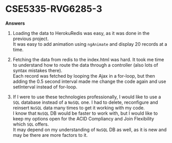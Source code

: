 CSE5335-RVG6285-3
=============

**Answers**

  1. Loading the data to HerokuRedis was easy, as it was done in the previous project.  
  It was easy to add animation using `ngAnimate` and display 20 records at a time.  
  

  2. Fetching the data from redis to the index.html was hard. It took me time to understand how to route the data through a controller (also lots of syntax mistakes there).  
  Each record was fetched by looping the Ajax in a for-loop, but then adding the 0.5 second interval made me change the code again and use setInterval instead of for-loop.  

  3. If I were to use these technologies professionally, I would like to use a `SQL` database instead of a `NoSQL` one. I had to delete, reconfigure and reinsert `NoSQL` data many times to get it working with my code.  
  I know that `NoSQL` DB would be faster to work with, but I would like to keep my options open for the ACID Compliancy and Join Flexibility which `SQL` offers.  
  It may depend on my understanding of `NoSQL` DB as well, as it is new and may be there are more factors to it.
